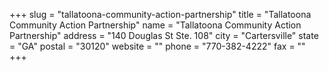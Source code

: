 +++
slug = "tallatoona-community-action-partnership"
title = "Tallatoona Community Action Partnership"
name = "Tallatoona Community Action Partnership"
address = "140 Douglas St Ste. 108"
city = "Cartersville"
state = "GA"
postal = "30120"
website = ""
phone = "770-382-4222"
fax = ""
+++
